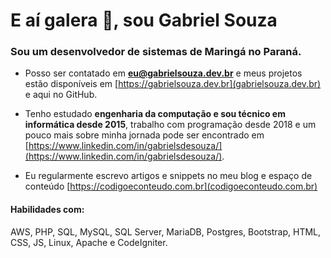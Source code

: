 <h1>E aí galera 👋, sou Gabriel Souza</h1>
<h3>Sou um desenvolvedor de sistemas de Maringá no Paraná.</h3>

- Posso ser contatado em **eu@gabrielsouza.dev.br** e meus projetos estão disponíveis em [https://gabrielsouza.dev.br](gabrielsouza.dev.br) e aqui no GitHub.

- Tenho estudado **engenharia da computação e sou técnico em informática desde 2015**, trabalho com programação desde 2018 e um pouco mais sobre minha jornada pode ser encontrado em [https://www.linkedin.com/in/gabrielsdesouza/](https://www.linkedin.com/in/gabrielsdesouza/).

- Eu regularmente escrevo artigos e snippets no meu blog e espaço de conteúdo [https://codigoeconteudo.com.br](codigoeconteudo.com.br)


<h4 align="left">Habilidades com:</h4> 

AWS, PHP, SQL, MySQL, SQL Server, MariaDB, Postgres, Bootstrap, HTML, CSS, JS, Linux, Apache e CodeIgniter.

